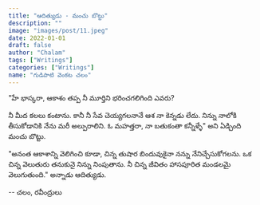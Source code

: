 ```yaml
---
title: "ఆదిత్యుడు - మంచు బొట్టు"
description: ""
image: "images/post/11.jpeg"
date: 2022-01-01
draft: false
author: "Chalam"
tags: ["Writings"]
categories: ["Writings"]
name: "గుడిపాటి వెంకట చలం"
---
```


"హే భాస్కరా, ఆకాశం తప్ప నీ మూర్తిని భరించగలిగింది ఎవరు?

నీ మీద కలలు కంటాను. కానీ నీ సేవ చెయ్యగలనానే ఆశ నా కెన్నడు లేదు. నిన్ను నాలోకి తీసుకోడానికి నేను మరీ అల్పురాలిని. ఓ మహత్తరా, నా బతుకంతా కన్నీళ్ళే" అని ఏడ్చింది మంచు బొట్టు.

"అనంత ఆకాశాన్ని వెలిగించి కూడా, చిన్న తుషార బిందువుకైనా నన్ను నేనిచ్చేసుకోగలను. ఒక చిన్న వెలుతురు తనుకునై నిన్ను నింపుతాను. నీ చిన్న జీవితం హాసపూరిత మండలమై వెలుగుతుంది." అన్నాడు ఆదిత్యుడు.

-- చలం, రవీంద్రులు
